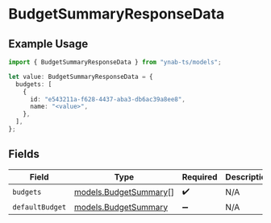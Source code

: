 # BudgetSummaryResponseData

## Example Usage

```typescript
import { BudgetSummaryResponseData } from "ynab-ts/models";

let value: BudgetSummaryResponseData = {
  budgets: [
    {
      id: "e543211a-f628-4437-aba3-db6ac39a8ee8",
      name: "<value>",
    },
  ],
};
```

## Fields

| Field                                                | Type                                                 | Required                                             | Description                                          |
| ---------------------------------------------------- | ---------------------------------------------------- | ---------------------------------------------------- | ---------------------------------------------------- |
| `budgets`                                            | [models.BudgetSummary](../models/budgetsummary.md)[] | :heavy_check_mark:                                   | N/A                                                  |
| `defaultBudget`                                      | [models.BudgetSummary](../models/budgetsummary.md)   | :heavy_minus_sign:                                   | N/A                                                  |